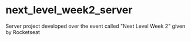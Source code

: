 # next_level_week2_server
Server project developed over the event called "Next Level Week 2" given by Rocketseat
